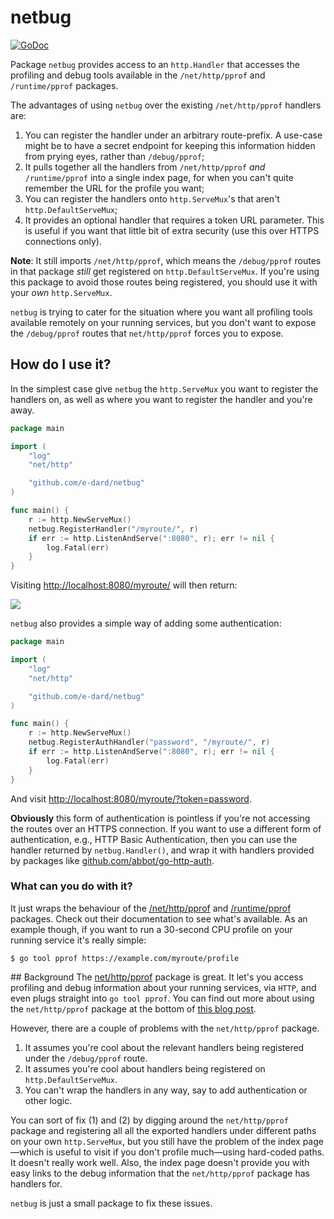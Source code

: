 # netbug

[![GoDoc](https://godoc.org/github.com/e-dard/netbug?status.svg)](https://godoc.org/github.com/e-dard/netbug)

Package `netbug` provides access to an `http.Handler` that accesses the profiling and debug tools available in the `/net/http/pprof` and `/runtime/pprof` packages.

The advantages of using `netbug` over the existing `/net/http/pprof` handlers are:

 1. You can register the handler under an arbitrary route-prefix. A use-case might be to have a secret endpoint for keeping this information hidden from prying eyes, rather than `/debug/pprof`;
 2. It pulls together all the handlers from `/net/http/pprof` *and* `/runtime/pprof` into a single index page, for when you can't quite remember the URL for the profile you want;
 3. You can register the handlers onto `http.ServeMux`'s that aren't `http.DefaultServeMux`;
 4. It provides an optional handler that requires a token URL parameter. This is useful if you want that little bit of extra security (use this over HTTPS connections only).

**Note**:
It still imports `/net/http/pprof`, which means the `/debug/pprof` routes in that package *still* get registered on `http.DefaultServeMux`.
If you're using this package to avoid those routes being registered, you should use it with your *own* `http.ServeMux`.

`netbug` is trying to cater for the situation where you want all profiling tools available remotely on your running services, but you don't want to expose the `/debug/pprof` routes that `net/http/pprof` forces you to expose.

## How do I use it?
In the simplest case give `netbug` the `http.ServeMux` you want to register the handlers on, as well as where you want to register the handler and you're away.

```go
package main

import (
	"log"
	"net/http"

	"github.com/e-dard/netbug"
)

func main() {
	r := http.NewServeMux()
	netbug.RegisterHandler("/myroute/", r)
	if err := http.ListenAndServe(":8080", r); err != nil {
		log.Fatal(err)
	}
}
```

Visiting [http://localhost:8080/myroute/](http://localhost:8080/myroute/) will then return:

![](http://f.cl.ly/items/2d13110V2S2H3T1c0n3b/Screen%20Shot%202015-03-19%20at%2017.22.19.png)

`netbug` also provides a simple way of adding some authentication:

```go
package main

import (
	"log"
	"net/http"

	"github.com/e-dard/netbug"
)

func main() {
	r := http.NewServeMux()
	netbug.RegisterAuthHandler("password", "/myroute/", r)
	if err := http.ListenAndServe(":8080", r); err != nil {
		log.Fatal(err)
	}
}
```

And visit [http://localhost:8080/myroute/?token=password](http://localhost:8080/myroute/?token=password).

**Obviously** this form of authentication is pointless if you're not accessing the routes over an HTTPS connection.
If you want to use a different form of authentication, e.g., HTTP Basic Authentication, then you can use the handler returned by `netbug.Handler()`, and wrap it with handlers provided by packages like [github.com/abbot/go-http-auth](https://github.com/abbot/go-http-auth/).

### What can you do with it?

It just wraps the behaviour of the [/net/http/pprof](http://golang.org/pkg/net/http/pprof/) and [/runtime/pprof](http://golang.org/pkg/runtime/pprof/) packages.
Check out their documentation to see what's available.
As an example though, if you want to run a 30-second CPU profile on your running service it's really simple:

```
$ go tool pprof https://example.com/myroute/profile
```

## Background
The [net/http/pprof](http://golang.org/pkg/net/http/pprof/) package is great.
It let's you access profiling and debug information about your running services, via `HTTP`, and even plugs straight into `go tool pprof`.
You can find out more about using the `net/http/pprof` package at the bottom of [this blog post](http://blog.golang.org/profiling-go-programs).

However, there are a couple of problems with the `net/http/pprof` package.

 1. It assumes you're cool about the relevant handlers being registered under the `/debug/pprof` route.
 2. It assumes you're cool about handlers being registered on `http.DefaultServeMux`.
 3. You can't wrap the handlers in any way, say to add authentication or other logic.

You can sort of fix (1) and (2) by digging around the `net/http/pprof` package and registering all all the exported handlers under different paths on your own `http.ServeMux`, but you still have the problem of the index page—which is useful to visit if you don't profile much—using hard-coded paths.
It doesn't really work well.
Also, the index page doesn't provide you with easy links to the debug information that the `net/http/pprof` package has handlers for.

`netbug` is just a small package to fix these issues.

